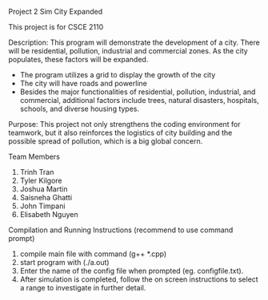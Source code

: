 Project 2 Sim City Expanded

This project is for CSCE 2110

Description: This program will demonstrate the development of a city. There will be residential, pollution, industrial and commercial zones. As the city populates, these factors will be expanded. 
- The program utilizes a grid to display the growth of the city
- The city will have roads and powerline
- Besides the major functionalities of residential, pollution, industrial, and commercial, additional factors include trees, natural disasters, hospitals, schools, and diverse housing types.

Purpose: This project not only strengthens the coding environment for teamwork, but it also reinforces the logistics of city building and the possible spread of pollution, which is a big global concern. 

Team Members
1. Trinh Tran
2. Tyler Kilgore
3. Joshua Martin
4. Saisneha Ghatti
5. John Timpani
6. Elisabeth Nguyen

Compilation and Running Instructions (recommend to use command prompt)
1. compile main file with command (g++ *.cpp)
2. start program with (./a.out)
3. Enter the name of the config file when prompted (eg. configfile.txt).
4. After simulation is completed, follow the on screen instructions to select a range to investigate in further detail.
